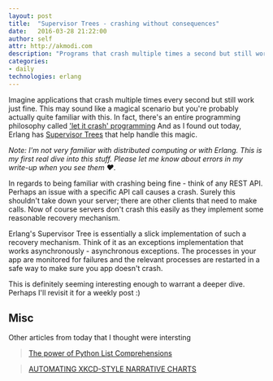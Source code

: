 ```yaml
---
layout: post
title:  "Supervisor Trees - crashing without consequences"
date:   2016-03-28 21:22:00
author: self
attr: http://akmodi.com
description: "Programs that crash multiple times a second but still work fine."
categories:
- daily
technologies: erlang
---
```


Imagine applications that crash multiple times every second but still work just fine. This may sound like a magical scenario but you're probably actually quite familiar with this. In fact, there's an entire programming philosophy called ['let it crash' programming][let-it-crash] And as I found out today, Erlang has [Supervisor Trees][st-docs] that help handle this magic.

_Note: I'm not very familiar with distributed computing or with Erlang. This is my first real dive into this stuff. Please let me know about errors in my write-up when you see them ♥._

In regards to being familiar with crashing being fine - think of any REST API. Perhaps an issue with a specific API call causes a crash. Surely this shouldn't take down your server; there are other clients that need to make calls. Now of course servers don't crash this easily as they implement some reasonable recovery mechanism. 

Erlang's Supervisor Tree is essentially a slick implementation of such a recovery mechanism. Think of it as an exceptions implementation that works asynchronously - asynchronous exceptions. The processes in your app are monitored for failures and the relevant processes are restarted in a safe way to make sure you app doesn't crash.

This is definitely seeming interesting enough to warrant a deeper dive. Perhaps I'll revisit it for a weekly post :)

## Misc
Other articles from today that I thought were intersting

> [The power of Python List Comprehensions][misc1]

> [AUTOMATING XKCD-STYLE NARRATIVE CHARTS][misc2]

[st-docs]:http://erlang.org/doc/design_principles/sup_princ.html
[let-it-crash]:http://blogs.teamb.com/craigstuntz/2008/05/19/37819/
[misc1]: https://gist.github.com/bearfrieze/a746c6f12d8bada03589
[misc2]: https://source.opennews.org/en-US/articles/automating-xkcd-style-narrative-charts/